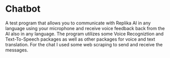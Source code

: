 # Chatbot
A test program that allows you to communicate with Replika AI in any language using your microphone and receive voice feedback back from the AI also in any language.
The program utilizes some Voice Recogniztion and Text-To-Speech packages as well as other packages for voice and text translation.
For the chat I used some web scraping to send and receive the messages.
